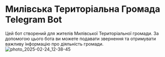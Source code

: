 # Милівська Територіальна Громада Telegram Bot

Цей бот створений для жителів Милівської Територіальної громади. За допомогою цього бота ви можете подавати звернення та отримувати важливу інформацію про діяльність громади.
![photo_2025-02-24_12-38-45](https://github.com/user-attachments/assets/2208fad7-2dba-4fd2-aba7-5ee1a52ae760)
